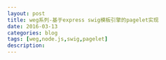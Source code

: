 ```yaml
---
layout: post
title: weg系列-基于express swig模板引擎的pagelet实现
date: 2016-03-13
categories: blog
tags: [weg,node.js,swig,pagelet]
description: 
---
```


 
